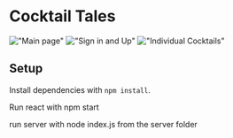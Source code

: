 # Cocktail Tales
!["Main page"](https://github.com/Leelamprey/cocktail-tales/blob/main/documents/Main%20page.png?raw=true)
!["Sign in and Up"](https://github.com/Leelamprey/cocktail-tales/blob/main/documents/login.png?raw=true)
!["Individual Cocktails"](https://github.com/Leelamprey/cocktail-tales/blob/main/documents/individual%20cocktail.png?raw=true)
## Setup

Install dependencies with `npm install`.

Run react with npm start

run server with node index.js from the server folder